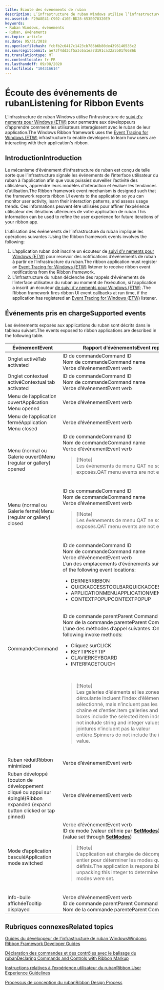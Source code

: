 ```yaml
---
title: Écoute des événements de ruban
description: L’infrastructure de ruban Windows utilise l’infrastructure de Suivi d’v nements pour Windows (ETW) pour permettre aux développeurs d’apprendre comment les utilisateurs interagissent avec le ruban de leur application.
ms.assetid: F29A8E41-C902-410E-BD28-653E078320E9
keywords:
- Ruban Windows, événements
- Ruban, événements
ms.topic: article
ms.date: 05/31/2018
ms.openlocfilehash: fcbfb2c6417c1423cb785b6b80de4396146535c2
ms.sourcegitcommit: ae73f4dd3cf5a3c6a1ea7d191ca32a5b01f6686b
ms.translationtype: MT
ms.contentlocale: fr-FR
ms.lasthandoff: 09/08/2020
ms.locfileid: "104316614"
---
```

# <a name="listening-for-ribbon-events"></a><span data-ttu-id="6d2bc-105">Écoute des événements de ruban</span><span class="sxs-lookup"><span data-stu-id="6d2bc-105">Listening for Ribbon Events</span></span>

<span data-ttu-id="6d2bc-106">L’infrastructure de ruban Windows utilise l’infrastructure de [suivi d’v nements pour Windows (ETW)](../etw/event-tracing-portal.md) pour permettre aux développeurs d’apprendre comment les utilisateurs interagissent avec le ruban de leur application.</span><span class="sxs-lookup"><span data-stu-id="6d2bc-106">The Windows Ribbon framework uses the [Event Tracing for Windows (ETW)](../etw/event-tracing-portal.md) infrastructure to enable developers to learn how users are interacting with their application's ribbon.</span></span>

## <a name="introduction"></a><span data-ttu-id="6d2bc-107">Introduction</span><span class="sxs-lookup"><span data-stu-id="6d2bc-107">Introduction</span></span>

<span data-ttu-id="6d2bc-108">Le mécanisme d’événement d’infrastructure de ruban est conçu de telle sorte que l’infrastructure signale les événements de l’interface utilisateur du ruban à l’application afin que vous puissiez surveiller l’activité des utilisateurs, apprendre leurs modèles d’interaction et évaluer les tendances d’utilisation.</span><span class="sxs-lookup"><span data-stu-id="6d2bc-108">The Ribbon framework event mechanism is designed such that the framework reports ribbon UI events to the application so you can monitor user activity, learn their interaction patterns, and assess usage trends.</span></span> <span data-ttu-id="6d2bc-109">Ces informations peuvent être utilisées pour affiner l’expérience utilisateur des itérations ultérieures de votre application de ruban.</span><span class="sxs-lookup"><span data-stu-id="6d2bc-109">This information can be used to refine the user experience for future iterations of your ribbon app.</span></span>

<span data-ttu-id="6d2bc-110">L’utilisation des événements de l’infrastructure du ruban implique les opérations suivantes :</span><span class="sxs-lookup"><span data-stu-id="6d2bc-110">Using the Ribbon framework events involves the following:</span></span>

1.  <span data-ttu-id="6d2bc-111">L’application ruban doit inscrire un écouteur de [suivi d’v nements pour Windows (ETW)](../etw/event-tracing-portal.md) pour recevoir des notifications d’événements de ruban à partir de l’infrastructure du ruban.</span><span class="sxs-lookup"><span data-stu-id="6d2bc-111">The ribbon application must register an [Event Tracing for Windows (ETW)](../etw/event-tracing-portal.md) listener to receive ribbon event notifications from the Ribbon framework.</span></span>
2.  <span data-ttu-id="6d2bc-112">L’infrastructure du ruban déclenche des rappels d’événements de l’interface utilisateur du ruban au moment de l’exécution, si l’application a inscrit un écouteur [de suivi d’v nements pour Windows (ETW)](../etw/event-tracing-portal.md) .</span><span class="sxs-lookup"><span data-stu-id="6d2bc-112">The Ribbon framework fires ribbon UI event callbacks at run time, if the application has registered an [Event Tracing for Windows (ETW)](../etw/event-tracing-portal.md) listener.</span></span>

## <a name="supported-events"></a><span data-ttu-id="6d2bc-113">Événements pris en charge</span><span class="sxs-lookup"><span data-stu-id="6d2bc-113">Supported events</span></span>

<span data-ttu-id="6d2bc-114">Les événements exposés aux applications du ruban sont décrits dans le tableau suivant.</span><span class="sxs-lookup"><span data-stu-id="6d2bc-114">The events exposed to ribbon applications are described in the following table.</span></span> 

<table>
<colgroup>
<col style="width: 50%" />
<col style="width: 50%" />
</colgroup>
<thead>
<tr class="header">
<th><span data-ttu-id="6d2bc-115">Événement</span><span class="sxs-lookup"><span data-stu-id="6d2bc-115">Event</span></span></th>
<th><span data-ttu-id="6d2bc-116">Rapport d’événements</span><span class="sxs-lookup"><span data-stu-id="6d2bc-116">Event report</span></span></th>
</tr>
</thead>
<tbody>
<tr class="odd">
<td><span data-ttu-id="6d2bc-117">Onglet activé</span><span class="sxs-lookup"><span data-stu-id="6d2bc-117">Tab activated</span></span></td>
<td><span data-ttu-id="6d2bc-118">ID de commande</span><span class="sxs-lookup"><span data-stu-id="6d2bc-118">Command ID</span></span><br/> <span data-ttu-id="6d2bc-119">Nom de commande</span><span class="sxs-lookup"><span data-stu-id="6d2bc-119">Command name</span></span><br/> <span data-ttu-id="6d2bc-120">Verbe d’événement</span><span class="sxs-lookup"><span data-stu-id="6d2bc-120">Event verb</span></span><br/></td>
</tr>
<tr class="even">
<td><span data-ttu-id="6d2bc-121">Onglet contextuel activé</span><span class="sxs-lookup"><span data-stu-id="6d2bc-121">Contextual tab activated</span></span></td>
<td><span data-ttu-id="6d2bc-122">ID de commande</span><span class="sxs-lookup"><span data-stu-id="6d2bc-122">Command ID</span></span><br/> <span data-ttu-id="6d2bc-123">Nom de commande</span><span class="sxs-lookup"><span data-stu-id="6d2bc-123">Command name</span></span><br/> <span data-ttu-id="6d2bc-124">Verbe d’événement</span><span class="sxs-lookup"><span data-stu-id="6d2bc-124">Event verb</span></span><br/></td>
</tr>
<tr class="odd">
<td><span data-ttu-id="6d2bc-125">Menu de l’application ouvert</span><span class="sxs-lookup"><span data-stu-id="6d2bc-125">Application Menu opened</span></span></td>
<td><span data-ttu-id="6d2bc-126">Verbe d’événement</span><span class="sxs-lookup"><span data-stu-id="6d2bc-126">Event verb</span></span><br/></td>
</tr>
<tr class="even">
<td><span data-ttu-id="6d2bc-127">Menu de l’application fermé</span><span class="sxs-lookup"><span data-stu-id="6d2bc-127">Application Menu closed</span></span></td>
<td><span data-ttu-id="6d2bc-128">Verbe d’événement</span><span class="sxs-lookup"><span data-stu-id="6d2bc-128">Event verb</span></span><br/></td>
</tr>
<tr class="odd">
<td><span data-ttu-id="6d2bc-129">Menu (normal ou Galerie ouvert)</span><span class="sxs-lookup"><span data-stu-id="6d2bc-129">Menu (regular or gallery) opened</span></span></td>
<td><span data-ttu-id="6d2bc-130">ID de commande</span><span class="sxs-lookup"><span data-stu-id="6d2bc-130">Command ID</span></span><br/> <span data-ttu-id="6d2bc-131">Nom de commande</span><span class="sxs-lookup"><span data-stu-id="6d2bc-131">Command name</span></span><br/> <span data-ttu-id="6d2bc-132">Verbe d’événement</span><span class="sxs-lookup"><span data-stu-id="6d2bc-132">Event verb</span></span><br/>
<blockquote>
[!Note]<br />
<span data-ttu-id="6d2bc-133">Les événements de menu QAT ne sont pas exposés.</span><span class="sxs-lookup"><span data-stu-id="6d2bc-133">QAT menu events are not exposed.</span></span>
</blockquote>
<br/></td>
</tr>
<tr class="even">
<td><span data-ttu-id="6d2bc-134">Menu (normal ou Galerie fermé)</span><span class="sxs-lookup"><span data-stu-id="6d2bc-134">Menu (regular or gallery) closed</span></span></td>
<td><span data-ttu-id="6d2bc-135">ID de commande</span><span class="sxs-lookup"><span data-stu-id="6d2bc-135">Command ID</span></span><br/> <span data-ttu-id="6d2bc-136">Nom de commande</span><span class="sxs-lookup"><span data-stu-id="6d2bc-136">Command name</span></span><br/> <span data-ttu-id="6d2bc-137">Verbe d’événement</span><span class="sxs-lookup"><span data-stu-id="6d2bc-137">Event verb</span></span><br/>
<blockquote>
[!Note]<br />
<span data-ttu-id="6d2bc-138">Les événements de menu QAT ne sont pas exposés.</span><span class="sxs-lookup"><span data-stu-id="6d2bc-138">QAT menu events are not exposed.</span></span>
</blockquote>
<br/></td>
</tr>
<tr class="odd">
<td><span data-ttu-id="6d2bc-139">Commande</span><span class="sxs-lookup"><span data-stu-id="6d2bc-139">Command</span></span></td>
<td><span data-ttu-id="6d2bc-140">ID de commande</span><span class="sxs-lookup"><span data-stu-id="6d2bc-140">Command ID</span></span><br/> <span data-ttu-id="6d2bc-141">Nom de commande</span><span class="sxs-lookup"><span data-stu-id="6d2bc-141">Command name</span></span><br/> <span data-ttu-id="6d2bc-142">Verbe d’événement</span><span class="sxs-lookup"><span data-stu-id="6d2bc-142">Event verb</span></span><br/> <span data-ttu-id="6d2bc-143">L’un des emplacements d’événements suivants :</span><span class="sxs-lookup"><span data-stu-id="6d2bc-143">One of the following event locations:</span></span>
<ul>
<li><span data-ttu-id="6d2bc-144">DERNIER</span><span class="sxs-lookup"><span data-stu-id="6d2bc-144">RIBBON</span></span></li>
<li><span data-ttu-id="6d2bc-145">QUICKACCESSTOOLBAR</span><span class="sxs-lookup"><span data-stu-id="6d2bc-145">QUICKACCESSTOOLBAR</span></span></li>
<li><span data-ttu-id="6d2bc-146">APPLICATIONMENU</span><span class="sxs-lookup"><span data-stu-id="6d2bc-146">APPLICATIONMENU</span></span></li>
<li><span data-ttu-id="6d2bc-147">CONTEXTPOPUP</span><span class="sxs-lookup"><span data-stu-id="6d2bc-147">CONTEXTPOPUP</span></span></li>
</ul>
<br/> <span data-ttu-id="6d2bc-148">ID de commande parent</span><span class="sxs-lookup"><span data-stu-id="6d2bc-148">Parent Command ID</span></span><br/> <span data-ttu-id="6d2bc-149">Nom de la commande parente</span><span class="sxs-lookup"><span data-stu-id="6d2bc-149">Parent Command name</span></span><br/> <span data-ttu-id="6d2bc-150">L’une des méthodes d’appel suivantes :</span><span class="sxs-lookup"><span data-stu-id="6d2bc-150">One of the following invoke methods:</span></span>
<ul>
<li><span data-ttu-id="6d2bc-151">Cliquez sur</span><span class="sxs-lookup"><span data-stu-id="6d2bc-151">CLICK</span></span></li>
<li><span data-ttu-id="6d2bc-152">KEYTIP</span><span class="sxs-lookup"><span data-stu-id="6d2bc-152">KEYTIP</span></span></li>
<li><span data-ttu-id="6d2bc-153">CLAVIER</span><span class="sxs-lookup"><span data-stu-id="6d2bc-153">KEYBOARD</span></span></li>
<li><span data-ttu-id="6d2bc-154">INTERFACE</span><span class="sxs-lookup"><span data-stu-id="6d2bc-154">TOUCH</span></span></li>
</ul>
<br/>
<blockquote>
[!Note]<br />
<span data-ttu-id="6d2bc-155">Les galeries d’éléments et les zones de liste déroulante incluent l’index d’élément sélectionné, mais n’incluent pas les valeurs de chaîne et d’entier.</span><span class="sxs-lookup"><span data-stu-id="6d2bc-155">Item galleries and combo boxes include the selected item index but do not include string and integer values.</span></span> <span data-ttu-id="6d2bc-156">Les jointures n’incluent pas la valeur entière.</span><span class="sxs-lookup"><span data-stu-id="6d2bc-156">Spinners do not include the integer value.</span></span>
</blockquote>
<br/></td>
</tr>
<tr class="even">
<td><span data-ttu-id="6d2bc-157">Ruban réduit</span><span class="sxs-lookup"><span data-stu-id="6d2bc-157">Ribbon minimized</span></span></td>
<td><span data-ttu-id="6d2bc-158">Verbe d’événement</span><span class="sxs-lookup"><span data-stu-id="6d2bc-158">Event verb</span></span><br/></td>
</tr>
<tr class="odd">
<td><span data-ttu-id="6d2bc-159">Ruban développé (bouton de développement cliqué ou appui sur épinglé)</span><span class="sxs-lookup"><span data-stu-id="6d2bc-159">Ribbon expanded (expand button clicked or tap pinned)</span></span></td>
<td><span data-ttu-id="6d2bc-160">Verbe d’événement</span><span class="sxs-lookup"><span data-stu-id="6d2bc-160">Event verb</span></span><br/></td>
</tr>
<tr class="even">
<td><span data-ttu-id="6d2bc-161">Mode d’application basculé</span><span class="sxs-lookup"><span data-stu-id="6d2bc-161">Application mode switched</span></span></td>
<td><span data-ttu-id="6d2bc-162">Verbe d’événement</span><span class="sxs-lookup"><span data-stu-id="6d2bc-162">Event verb</span></span><br/> <span data-ttu-id="6d2bc-163">ID de mode (valeur définie par <a href="/windows/desktop/api/uiribbon/nf-uiribbon-iuiframework-setmodes"><strong>SetModes</strong></a>)</span><span class="sxs-lookup"><span data-stu-id="6d2bc-163">Mode ID (value set through <a href="/windows/desktop/api/uiribbon/nf-uiribbon-iuiframework-setmodes"><strong>SetModes</strong></a>)</span></span><br/>
<blockquote>
[!Note]<br />
<span data-ttu-id="6d2bc-164">L’application est chargée de décompresser cet entier pour déterminer les modes qui ont été définis.</span><span class="sxs-lookup"><span data-stu-id="6d2bc-164">The application is responsible for unpacking this integer to determine which modes were set.</span></span>
</blockquote>
<br/></td>
</tr>
<tr class="odd">
<td><span data-ttu-id="6d2bc-165">Info-bulle affichée</span><span class="sxs-lookup"><span data-stu-id="6d2bc-165">Tooltip displayed</span></span></td>
<td><span data-ttu-id="6d2bc-166">Verbe d’événement</span><span class="sxs-lookup"><span data-stu-id="6d2bc-166">Event verb</span></span><br/> <span data-ttu-id="6d2bc-167">ID de commande parent</span><span class="sxs-lookup"><span data-stu-id="6d2bc-167">Parent Command ID</span></span><br/> <span data-ttu-id="6d2bc-168">Nom de la commande parente</span><span class="sxs-lookup"><span data-stu-id="6d2bc-168">Parent Command name</span></span><br/></td>
</tr>
</tbody>
</table>



 

## <a name="related-topics"></a><span data-ttu-id="6d2bc-169">Rubriques connexes</span><span class="sxs-lookup"><span data-stu-id="6d2bc-169">Related topics</span></span>

<dl> <dt>

[<span data-ttu-id="6d2bc-170">Guides du développeur de l’infrastructure de ruban Windows</span><span class="sxs-lookup"><span data-stu-id="6d2bc-170">Windows Ribbon Framework Developer Guides</span></span>](windowsribbon-guides-entry.md)
</dt> <dt>

[<span data-ttu-id="6d2bc-171">Déclaration des commandes et des contrôles avec le balisage du ruban</span><span class="sxs-lookup"><span data-stu-id="6d2bc-171">Declaring Commands and Controls with Ribbon Markup</span></span>](./windowsribbon-schema.md)
</dt> <dt>

[<span data-ttu-id="6d2bc-172">Instructions relatives à l’expérience utilisateur du ruban</span><span class="sxs-lookup"><span data-stu-id="6d2bc-172">Ribbon User Experience Guidelines</span></span>](https://msdn.microsoft.com/library/cc872782.aspx)
</dt> <dt>

[<span data-ttu-id="6d2bc-173">Processus de conception du ruban</span><span class="sxs-lookup"><span data-stu-id="6d2bc-173">Ribbon Design Process</span></span>](https://msdn.microsoft.com/library/cc872781.aspx)
</dt> </dl>


